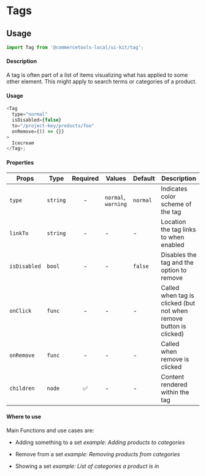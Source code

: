 # Tags

## Usage

```js
import Tag from '@commercetools-local/ui-kit/tag';
```

#### Description

A tag is often part of a list of items visualizing what has applied to some
other element. This might apply to search terms or categories of a product.

#### Usage

```js
<Tag
  type="normal"
  isDisabled={false}
  to="/project-key/products/foo"
  onRemove={() => {}}
>
  Icecream
</Tag>;
```

#### Properties

| Props        | Type     | Required | Values              | Default  | Description                                                        |
| ------------ | -------- | :------: | ------------------- | -------- | ------------------------------------------------------------------ |
| `type`       | `string` |    -     | `normal`, `warning` | `normal` | Indicates color scheme of the tag                                  |
| `linkTo`     | `string` |    -     | -                   | -        | Location the tag links to when enabled                             |
| `isDisabled` | `bool`   |    -     | -                   | `false`  | Disables the tag and the option to remove                          |
| `onClick`    | `func`   |    -     | -                   | -        | Called when tag is clicked (but not when remove button is clicked) |
| `onRemove`   | `func`   |    -     | -                   | -        | Called when remove is clicked                                      |
| `children`   | `node`   |    ✅    | -                   | -        | Content rendered within the tag                                    |

#### Where to use

Main Functions and use cases are:

* Adding something to a set _example: Adding products to categories_

* Remove from a set _example: Removing products from categories_

* Showing a set _example: List of categories a product is in_
